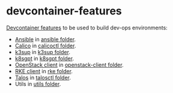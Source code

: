 # devcontainer-features

[Devcontainer features](https://containers.dev/) to be used to build dev-ops environments:
- [Ansible](https://www.ansible.com/) in [ansible folder](./src/ansible/).
- [Calico](https://docs.tigera.io/calico/latest/reference/calicoctl/) in [calicoctl folder](./src/calicoctl/).
- [k3sup](https://github.com/alexellis/k3sup) in [k3sup folder](./src/k3sup/).
- [k8sgpt](https://github.com/k8sgpt-ai/k8sgpt) in [k8sgpt folder](./src/k8sgpt/).
- [OpenStack client](https://docs.openstack.org/python-openstackclient/latest/) in [openstack-client folder](./src/openstack-client/).
- [RKE client](https://rke.docs.rancher.com/) in [rke folder](./src/rke/).
- [Talos](https://www.talos.dev/) in [talosctl folder](./src/talosctl/).
- Utils in [utils folder](./src/utils/).